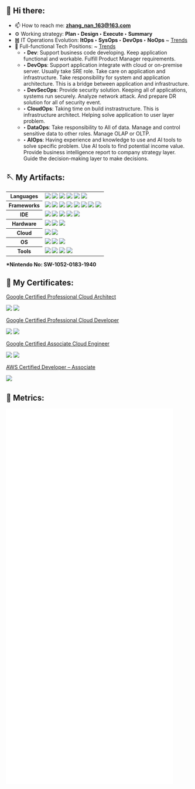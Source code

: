 ## 👋 Hi there:

- 📫 How to reach me: **zhang_nan_163@163.com**
- ⚙️ Working strategy: **Plan ‣ Design ‣ Execute ‣ Summary**
- ䷰ IT Operations Evolution: **ItOps ‣ SysOps ‣ DevOps ‣ NoOps**  ~ [Trends](https://www.bmc.com/blogs/itops-devops-and-noops-oh-my/)
- 💎 Full-functional Tech Positions: ~ [Trends](https://geekflare.com/what-is-sysops-dataops-devops-aiops-itops/#geekflare-toc-itops)
  + **‣ Dev**: Support business code developing. Keep application functional and workable. Fulfill Product Manager requirements.
  + **‣ DevOps**: Support application integrate with cloud or on-premise server. Usually take SRE role. Take care on application and infrastructure. Take responsibility for system and application architecture. This is a bridge between application and infrastructure.
  + **‣ DevSecOps**: Provide security solution. Keeping all of applications, systems run securely. Analyze network attack. And prepare DR solution for all of security event.
  + **‣ CloudOps**: Taking time on build instrastructure. This is infrastructure architect. Helping solve application to user layer problem.
  + **‣ DataOps**: Take responsibility to All of data. Manage and control sensitive data to other roles. Manage OLAP or OLTP.
  + **‣ AIOps**: Having experience and knowledge to use and AI tools to solve specific problem. Use AI tools to find potential income value. Provide business intelligence report to company strategy layer. Guide the decision-making layer to make decisions.
## 🪡 My Artifacts: 

<table>
  <tr>
    <th>Languages</th>
    <td><img src="https://img.shields.io/badge/JavaScript-323330?style=for-the-badge&logo=javascript&logoColor=F7DF1E" /> <img src="https://img.shields.io/badge/TypeScript-007ACC?style=for-the-badge&logo=typescript&logoColor=white"/> <img src="https://img.shields.io/badge/C%23-239120?style=for-the-badge&logo=c-sharp&logoColor=white" /> <img src="https://img.shields.io/badge/Dart-0175C2?style=for-the-badge&logo=dart&logoColor=white" /> <img src="https://img.shields.io/badge/Swift-FA7343?style=for-the-badge&logo=swift&logoColor=white" /> <img src="https://img.shields.io/badge/Kotlin-0095D5?style=for-the-badge&logo=kotlin&logoColor=white" /></td>
  </tr>
  <tr>
    <th>Frameworks</th>
    <td><img src="https://img.shields.io/badge/Node.js-339933?style=for-the-badge&logo=nodedotjs&logoColor=white" /> <img src="https://img.shields.io/badge/Tailwind_CSS-38B2AC?style=for-the-badge&logo=tailwind-css&logoColor=white" /> <img src="https://img.shields.io/badge/React-20232A?style=for-the-badge&logo=react&logoColor=61DAFB" /> <img src="hhttps://img.shields.io/badge/Docker-2CA5E0?style=for-the-badge&logo=docker&logoColor=white" /> <img src="https://img.shields.io/badge/Vite-B73BFE?style=for-the-badge&logo=vite&logoColor=FFD62E" /> <img src="https://img.shields.io/badge/Redux-593D88?style=for-the-badge&logo=redux&logoColor=white" /> <img src="https://img.shields.io/badge/Flutter-02569B?style=for-the-badge&logo=flutter&logoColor=white" /> <img src="https://img.shields.io/static/v1?style=for-the-badge&message=Tauri&color=222222&logo=Tauri&logoColor=FFC131&label=" /></td>
  </tr>
  <tr>
    <th>IDE</th>
    <td><img src="https://img.shields.io/badge/Visual_Studio_Code-0078D4?style=for-the-badge&logo=visual%20studio%20code&logoColor=white" /> <img src="https://img.shields.io/badge/Visual_Studio-5C2D91?style=for-the-badge&logo=visual%20studio&logoColor=white" /> <img src="https://img.shields.io/badge/Xcode-007ACC?style=for-the-badge&logo=Xcode&logoColor=white" /> <img src="	https://img.shields.io/badge/npm-CB3837?style=for-the-badge&logo=npm&logoColor=white" /> <img src="https://img.shields.io/badge/Android_Studio-3DDC84?style=for-the-badge&logo=android-studio&logoColor=white" /> </td>
  </tr>
  <tr>
    <th>Hardware</th>
    <td><img src="https://img.shields.io/badge/apple%20silicon-333333?style=for-the-badge&logo=apple&logoColor=white" /> <img src="https://img.shields.io/static/v1?style=for-the-badge&message=Republic+of+Gamers&color=FF0029&logo=Republic+of+Gamers&logoColor=FFFFFF&label=" /> <img src="https://img.shields.io/static/v1?style=for-the-badge&message=Nintendo+Switch&color=E60012&logo=Nintendo+Switch&logoColor=FFFFFF&label=" /></td>
  </tr>
  <tr>
    <th>Cloud</th>
    <td><img src="https://img.shields.io/badge/Amazon_AWS-FF9900?style=for-the-badge&logo=amazonaws&logoColor=white" /> <img src="https://img.shields.io/badge/Google_Cloud-4285F4?style=for-the-badge&logo=google-cloud&logoColor=white" /></td>
  </tr>
  <tr>
    <th>OS</th>
    <td><img src="https://img.shields.io/static/v1?style=for-the-badge&message=macOS&color=000000&logo=macOS&logoColor=FFFFFF&label=" /> <img src="https://img.shields.io/static/v1?style=for-the-badge&message=Windows+11&color=0078D4&logo=Windows+11&logoColor=FFFFFF&label=" /> <img src="https://img.shields.io/static/v1?style=for-the-badge&message=Kali+Linux&color=557C94&logo=Kali+Linux&logoColor=FFFFFF&label=" /></td>
  </tr>
  <tr>
    <th>Tools</th>
    <td><img src="https://img.shields.io/static/v1?style=for-the-badge&message=pnpm&color=222222&logo=pnpm&logoColor=F69220&label=" /> <img src="https://img.shields.io/static/v1?style=for-the-badge&message=Yarn&color=2C8EBB&logo=Yarn&logoColor=FFFFFF&label=" /> <img src="https://img.shields.io/static/v1?style=for-the-badge&message=NuGet&color=004880&logo=NuGet&logoColor=FFFFFF&label=" /> <img src="https://img.shields.io/static/v1?style=for-the-badge&message=Homebrew&color=222222&logo=Homebrew&logoColor=FBB040&label=" /></td>
  </tr>
</table>

**\*Nintendo No: SW-1052-0183-1940**
  
## 📜 My Certificates:

[Google Certified Professional Cloud Architect](https://www.credential.net/67d515a0-747d-488f-95dc-23e811d4dc67)
<p float="left">
<img height="300" src="https://api.accredible.com/v1/frontend/credential_website_embed_image/badge/67495824" />
<img height="300" src="https://api.accredible.com/v1/frontend/credential_website_embed_image/certificate/67495824" />
</p>

[Google Certified Professional Cloud Developer](https://www.credential.net/aaceffef-8916-4cda-8e82-a599073f112f)
<p float="left">
<img height="300" src="https://api.accredible.com/v1/frontend/credential_website_embed_image/badge/68810089" />
<img height="300" src="https://api.accredible.com/v1/frontend/credential_website_embed_image/certificate/68810089" />
</p>

[Google Certified Associate Cloud Engineer](https://www.credential.net/d5f63ebf-02f5-4dda-af0d-1e507fe9434f)
<p float="left">
<img height="300" src="https://api.accredible.com/v1/frontend/credential_website_embed_image/badge/68784526" />
<img height="300" src="https://api.accredible.com/v1/frontend/credential_website_embed_image/certificate/68784526" />
</p>

[AWS Certified Developer – Associate](https://www.credly.com/badges/30adff81-800c-44df-a7ae-81dea14cc3d5/public_url)
<p float="left">
  <img height="300" src="https://images.credly.com/size/340x340/images/b9feab85-1a43-4f6c-99a5-631b88d5461b/image.png" />
</p>

## 🩻 Metrics:
![Metrics](https://raw.githubusercontent.com/Edward-Roshan/Edward-Roshan/main/github-metrics.svg)
